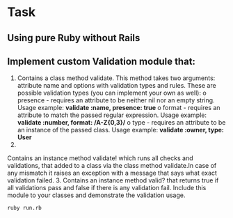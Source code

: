 # Task

## Using pure Ruby without Rails
## Implement custom Validation module that:

1. Contains a class method validate. This method takes two arguments: attribute
name and options with validation types and rules. These are possible validation
types (you can implement your own as well):
o presence - requires an attribute to be neither nil nor an empty string.
Usage example:
**validate :name, presence: true**
o format - requires an attribute to match the passed regular expression.
Usage example:
**validate :number, format: /A-Z{0,3}/**
o type - requires an attribute to be an instance of the passed class.
Usage example:
**validate :owner, type: User**
2.
Contains an instance method validate! which runs all checks and validations,
that added to a class via the class method validate.In case of any mismatch it raises
an exception with a message that says what exact validation failed.
3.
Contains an instance method valid? that returns true if all validations pass
and false if there is any validation fail.
Include this module to your classes and demonstrate the validation usage.

`ruby run.rb`
